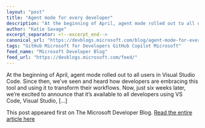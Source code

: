 ```yaml
---
layout: "post"
title: "Agent mode for every developer"
description: "At the beginning of April, agent mode rolled out to all users in Visual Studio Code. Since then, we’..."
author: "Katie Savage"
excerpt_separator: <!--excerpt_end-->
canonical_url: "https://devblogs.microsoft.com/blog/agent-mode-for-every-developer"
tags: "GitHub Microsoft for Developers GitHub Copilot Microsoft"
feed_name: "Microsoft Developer Blog"
feed_url: "https://devblogs.microsoft.com/feed/"
---
```


At the beginning of April, agent mode rolled out to all users in Visual Studio Code. Since then, we’ve seen and heard how developers are embracing this tool and using it to transform their workflows. Now, just six weeks later, we’re excited to announce that it’s available to all developers using VS Code, Visual Studio, [...]<!--excerpt_end-->

This post appeared first on The Microsoft Developer Blog. [Read the entire article here](https://devblogs.microsoft.com/blog/agent-mode-for-every-developer)
